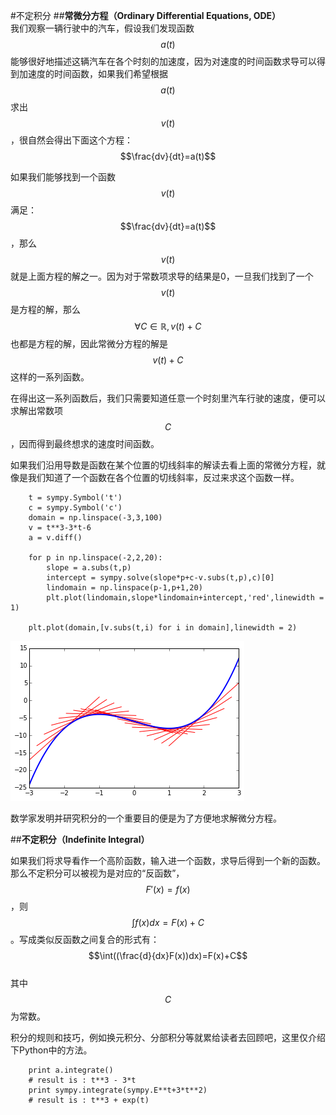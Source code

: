#不定积分
##**常微分方程（Ordinary Differential Equations, ODE）**   
我们观察一辆行驶中的汽车，假设我们发现函数$$a(t)$$能够很好地描述这辆汽车在各个时刻的加速度，因为对速度的时间函数求导可以得到加速度的时间函数，如果我们希望根据$$a(t)$$求出$$v(t)$$，很自然会得出下面这个方程：    
$$\frac{dv}{dt}=a(t)$$   


如果我们能够找到一个函数$$v(t)$$满足：$$\frac{dv}{dt}=a(t)$$，那么$$v(t)$$就是上面方程的解之一。因为对于常数项求导的结果是0，一旦我们找到了一个$$v(t)$$是方程的解，那么$$\forall C\in\mathbb{R}, v(t)+C$$也都是方程的解，因此常微分方程的解是$$v(t)+C$$这样的一系列函数。

在得出这一系列函数后，我们只需要知道任意一个时刻里汽车行驶的速度，便可以求解出常数项$$C$$，因而得到最终想求的速度时间函数。  

如果我们沿用导数是函数在某个位置的切线斜率的解读去看上面的常微分方程，就像是我们知道了一个函数在各个位置的切线斜率，反过来求这个函数一样。

```
    t = sympy.Symbol('t')
    c = sympy.Symbol('c')
    domain = np.linspace(-3,3,100)
    v = t**3-3*t-6
    a = v.diff()
    
    for p in np.linspace(-2,2,20):
        slope = a.subs(t,p)
        intercept = sympy.solve(slope*p+c-v.subs(t,p),c)[0]
        lindomain = np.linspace(p-1,p+1,20)
        plt.plot(lindomain,slope*lindomain+intercept,'red',linewidth = 1)
        
    plt.plot(domain,[v.subs(t,i) for i in domain],linewidth = 2)
```
![10-01SlopeInterp](images/10-01SlopeInterp.png)

数学家发明并研究积分的一个重要目的便是为了方便地求解微分方程。

##**不定积分（Indefinite Integral）**

如果我们将求导看作一个高阶函数，输入进一个函数，求导后得到一个新的函数。那么不定积分可以被视为是对应的“反函数”，$$F'(x)=f(x)$$，则$$\int f(x)dx=F(x)+C$$。写成类似反函数之间复合的形式有：  
$$\int((\frac{d}{dx}F(x))dx)=F(x)+C$$   
其中$$C$$为常数。   

积分的规则和技巧，例如换元积分、分部积分等就累给读者去回顾吧，这里仅介绍下Python中的方法。    

```
    print a.integrate()
    # result is : t**3 - 3*t
    print sympy.integrate(sympy.E**t+3*t**2)
    # result is : t**3 + exp(t)
```


